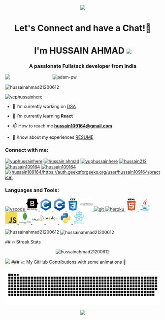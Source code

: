 <p align="center">
  <img src="https://capsule-render.vercel.app/api?type=waving&color=gradient&text=Hello!&height=100&section=header"/>
</p>

<h1 align="center">
  Let's Connect and have a Chat!💬
</h1>

<h1 align="center">I'm HUSSAIN AHMAD <img src="https://media.giphy.com/media/hvRJCLFzcasrR4ia7z/giphy.gif" width="30"> </h1>
<h3 align="center">A passionate Fullstack developer from India</h3>
<!-- <div align="center"> <img width="100%" src="https://raw.githubusercontent.com//HussainAhmad21200612/HussainAhmad21200612/main/github-banner.png"> </div> -->
<!-- <img align="right" alt="Coding" width="400" src="https://raw.githubusercontent.com/devSouvik/devSouvik/master/gif3.gif"> -->
<a href="https://www.youtube.com/watch?v=dQw4w9WgXcQ"><img src="https://user-images.githubusercontent.com/73097560/115834477-dbab4500-a447-11eb-908a-139a6edaec5c.gif"></a>
<img align="right" src="https://github.com/Adam-pw/Adam-pw/blob/main/animation_500_kxa883sd.gif" alt="adam-pw" width="350px" align="right" />
<p align="left"> <img src="https://komarev.com/ghpvc/?username=hussainahmad21200612&label=Profile%20views&color=0e75b6&style=flat" alt="hussainahmad21200612" /> </p>

<p align="left"> <a href="https://twitter.com/yephussainhere" target="blank"><img src="https://img.shields.io/twitter/follow/yephussainhere?logo=twitter&style=for-the-badge" alt="yephussainhere" /></a> </p>

- 🔭 I’m currently working on [DSA](https://github.com/HussainAhmad21200612/DSA.git)

- 🌱 I’m currently learning **React**

- 📫 How to reach me **hussain109164@gmail.com**

- 📄 Know about my experiences [RESUME](https://github.com/HussainAhmad21200612/HussainAhmad21200612/blob/main/resume%20(3)%20(1)%20(1).pdf)

<h3 align="left">Connect with me:</h3>
<p align="left">
<a href="https://twitter.com/yephussainhere" target="blank"><img align="center" src="https://raw.githubusercontent.com/rahuldkjain/github-profile-readme-generator/master/src/images/icons/Social/twitter.svg" alt="yuphussainhere" height="30" width="40" /></a>
<a href="https://linkedin.com/in/hussain ahmad" target="blank"><img align="center" src="https://raw.githubusercontent.com/rahuldkjain/github-profile-readme-generator/master/src/images/icons/Social/linked-in-alt.svg" alt="hussain ahmad" height="30" width="40" /></a>
<a href="https://instagram.com/yuphussainhere" target="blank"><img align="center" src="https://raw.githubusercontent.com/rahuldkjain/github-profile-readme-generator/master/src/images/icons/Social/instagram.svg" alt="yuphussainhere" height="30" width="40" /></a>
<a href="https://www.codechef.com/users/hussain212" target="blank"><img align="center" src="https://cdn.jsdelivr.net/npm/simple-icons@3.1.0/icons/codechef.svg" alt="hussain212" height="30" width="40" /></a>
<a href="https://codeforces.com/profile/hussain109164" target="blank"><img align="center" src="https://raw.githubusercontent.com/rahuldkjain/github-profile-readme-generator/master/src/images/icons/Social/codeforces.svg" alt="hussain109164" height="30" width="40" /></a>
<a href="https://www.leetcode.com/hussain109164" target="blank"><img align="center" src="https://raw.githubusercontent.com/rahuldkjain/github-profile-readme-generator/master/src/images/icons/Social/leet-code.svg" alt="hussain109164" height="30" width="40" /></a>
<a href="https://auth.geeksforgeeks.org/user/hussain109164/https://auth.geeksforgeeks.org/user/hussain109164/practice)" target="blank"><img align="center" src="https://raw.githubusercontent.com/rahuldkjain/github-profile-readme-generator/master/src/images/icons/Social/geeks-for-geeks.svg" alt="(hussain109164/https://auth.geeksforgeeks.org/user/hussain109164/practice)" height="30" width="40" /></a>
</p>

<h3 align="left">Languages and Tools:</h3>
<p align="left"> <a href="https://getbootstrap.com" target="_blank" rel="noreferrer">
  <img src="https://cdn.jsdelivr.net/gh/devicons/devicon/icons/vscode/vscode-original.svg" alt="vscode" width="45" height="45"/>
  <img src="https://raw.githubusercontent.com/devicons/devicon/master/icons/bootstrap/bootstrap-plain-wordmark.svg" alt="bootstrap" width="40" height="40"/> </a> <a href="https://www.cprogramming.com/" target="_blank" rel="noreferrer"> <img src="https://raw.githubusercontent.com/devicons/devicon/master/icons/c/c-original.svg" alt="c" width="40" height="40"/> </a> <a href="https://www.w3schools.com/cpp/" target="_blank" rel="noreferrer"> <img src="https://raw.githubusercontent.com/devicons/devicon/master/icons/cplusplus/cplusplus-original.svg" alt="cplusplus" width="40" height="40"/> </a> <a href="https://www.w3schools.com/css/" target="_blank" rel="noreferrer"> <img src="https://raw.githubusercontent.com/devicons/devicon/master/icons/css3/css3-original-wordmark.svg" alt="css3" width="40" height="40"/> </a> <a href="https://expressjs.com" target="_blank" rel="noreferrer"> <img src="https://raw.githubusercontent.com/devicons/devicon/master/icons/express/express-original-wordmark.svg" alt="express" width="40" height="40"/> </a> <a href="https://git-scm.com/" target="_blank" rel="noreferrer"> <img src="https://www.vectorlogo.zone/logos/git-scm/git-scm-icon.svg" alt="git" width="40" height="40"/> </a> <a href="https://heroku.com" target="_blank" rel="noreferrer"> <img src="https://www.vectorlogo.zone/logos/heroku/heroku-icon.svg" alt="heroku" width="40" height="40"/> </a> <a href="https://www.w3.org/html/" target="_blank" rel="noreferrer"> <img src="https://raw.githubusercontent.com/devicons/devicon/master/icons/html5/html5-original-wordmark.svg" alt="html5" width="40" height="40"/> </a> <a href="https://www.java.com" target="_blank" rel="noreferrer"> <img src="https://raw.githubusercontent.com/devicons/devicon/master/icons/java/java-original.svg" alt="java" width="40" height="40"/> </a> <a href="https://developer.mozilla.org/en-US/docs/Web/JavaScript" target="_blank" rel="noreferrer"> <img src="https://raw.githubusercontent.com/devicons/devicon/master/icons/javascript/javascript-original.svg" alt="javascript" width="40" height="40"/> </a> <a href="https://www.mongodb.com/" target="_blank" rel="noreferrer"> <img src="https://raw.githubusercontent.com/devicons/devicon/master/icons/mongodb/mongodb-original-wordmark.svg" alt="mongodb" width="40" height="40"/> </a> <a href="https://www.mysql.com/" target="_blank" rel="noreferrer"> <img src="https://raw.githubusercontent.com/devicons/devicon/master/icons/mysql/mysql-original-wordmark.svg" alt="mysql" width="40" height="40"/> </a> <a href="https://nodejs.org" target="_blank" rel="noreferrer"> <img src="https://raw.githubusercontent.com/devicons/devicon/master/icons/nodejs/nodejs-original-wordmark.svg" alt="nodejs" width="40" height="40"/> </a> <a href="https://www.python.org" target="_blank" rel="noreferrer"> <img src="https://raw.githubusercontent.com/devicons/devicon/master/icons/python/python-original.svg" alt="python" width="40" height="40"/> </a> <a href="https://reactjs.org/" target="_blank" rel="noreferrer"> <img src="https://raw.githubusercontent.com/devicons/devicon/master/icons/react/react-original-wordmark.svg" alt="react" width="40" height="40"/> </a> </p>

<p><img align="left" src="https://github-readme-stats.vercel.app/api/top-langs?username=hussainahmad21200612&theme=tokyonight&show_icons=true&locale=en&layout=compact" alt="hussainahmad21200612" /></p>

<p>&nbsp;<img align="center" src="https://github-readme-stats.vercel.app/api?username=hussainahmad21200612&theme=tokyonight&show_icons=true&locale=en" alt="hussainahmad21200612" /></p>
## 🔥 Streak Stats
<p align="center"><img src="https://github-readme-streak-stats.herokuapp.com/?user=hussainahmad21200612&theme=algolia" alt="hussainahmad21200612"  /></p>
<a href="https://www.youtube.com/watch?v=dQw4w9WgXcQ"><img src="https://user-images.githubusercontent.com/73097560/115834477-dbab4500-a447-11eb-908a-139a6edaec5c.gif"></a>
<!-- ### 🔝 Top Contributed Repo -->
<!-- ![](https://github-contributor-stats.vercel.app/api?username=HussainAhmad21200612&limit=5&theme=flat&combine_all_yearly_contributions=true) -->
### 📈 My GitHub Contributions with some animations 🐍
<p align="center">
  <picture>
<!--   <source media="(prefers-color-scheme: dark)" srcset="https://raw.githubusercontent.com/platane/platane/output/github-contribution-grid-snake-dark.svg"> -->
  <source media="(prefers-color-scheme: light)" srcset="https://raw.githubusercontent.com/platane/platane/output/github-contribution-grid-snake.svg">
  <img alt="github contribution grid snake animation" src="https://raw.githubusercontent.com/platane/platane/output/github-contribution-grid-snake.svg">
  </picture>
</p>
<p align="center">
  <img src="https://capsule-render.vercel.app/api?type=waving&color=gradient&height=100&section=footer"/>
</p>

